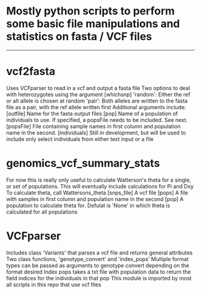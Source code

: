 # Mostly python scripts to perform some basic file manipulations and statistics on fasta / VCF files
--------------------------------
# vcf2fasta
Uses VCFparser to read in a vcf and output a fasta file
Two options to deal with heterozygotes using the argument
[whichsnp]
'random': Either the ref or alt allele is chosen at random
'pair': Both alleles are written to the fasta file as a pair, with the ref allele written first
Additional arguments include:
[outfile] Name for the fasta output files
[pop] Name of a population of individuals to use. If specified, a popsFile needs to be included. See next.
[popsFile] File containing sample names in first column and population name in the second.
[individuals] Still in development, but will be used to include only select individuals from either text input or a file

# genomics_vcf_summary_stats
For now this is really only useful to calculate Watterson's theta for a single, or set of populations. This will eventually include calculations for Pi and Dxy
To calculate theta, call Wattersons_theta
[snps_file] A vcf file
[pops] A file with samples in first column and population name in the second
[pop] A population to calculate theta for. Defulat is 'None' in which theta is calculated for all populations

# VCFparser
Includes class 'Variants' that parses a vcf file and returns general attributes \
Two class functions, 'genotype_convert' and 'index_pops'
Multiple format types can be passed as arguments to genotype convert depending on the format desired
Index pops takes a txt file with population data to return the field indices for the individuals in that pop
This module is imported by most all scripts in this repo that use vcf files
